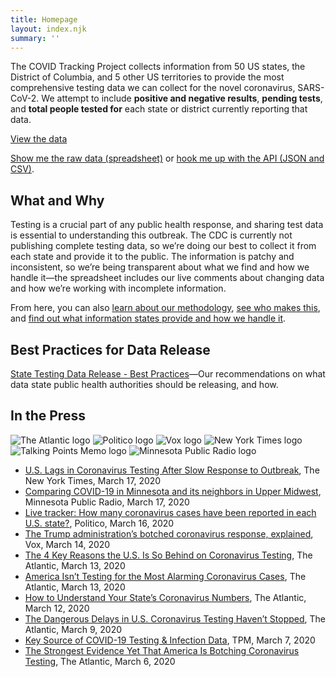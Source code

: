 ```yaml
---
title: Homepage
layout: index.njk
summary: ''
---
```

The COVID Tracking Project collects information from 50 US states, the District of Columbia, and 5 other US territories to provide the most comprehensive testing data we can collect for the novel coronavirus, SARS-CoV-2. We attempt to include **positive and negative results**, **pending tests**, and **total people tested for** each state or district currently reporting that data.

<a class="btn" href="/data">View the data</a>

[Show me the raw data (spreadsheet)](https://docs.google.com/spreadsheets/u/2/d/e/2PACX-1vRwAqp96T9sYYq2-i7Tj0pvTf6XVHjDSMIKBdZHXiCGGdNC0ypEU9NbngS8mxea55JuCFuua1MUeOj5/pubhtml) or [hook me up with the API (JSON and CSV)](/api/).

## What and Why

Testing is a crucial part of any public health response, and sharing test data is essential to understanding this outbreak. The CDC is currently not publishing complete testing data, so we’re doing our best to collect it from each state and provide it to the public. The information is patchy and inconsistent, so we’re being transparent about what we find and how we handle it—the spreadsheet includes our live comments about changing data and how we’re working with incomplete information.

From here, you can also [learn about our methodology](/about-tracker/), [see who makes this](/about-team/), and [find out what information states provide and how we handle it](/notes/).

## Best Practices for Data Release

[State Testing Data Release - Best Practices](https://docs.google.com/document/d/1OyN6_1UeDePwPwKi6UKZB8GwNC7-kSf1-BO2af8kqVA/edit)—Our recommendations on what data state public health authorities should be releasing, and how.

## In the Press

<div class="press-logos-container">

![The Atlantic logo](/_assets/img/press-logos/the-atlantic.png)
![Politico logo](/_assets/img/press-logos/politico.jpg)
![Vox logo](/_assets/img/press-logos/vox.png)
![New York Times logo](/_assets/img/press-logos/nyt.png)
![Talking Points Memo logo](/_assets/img/press-logos/tpm.png)
![Minnesota Public Radio logo](/_assets/img/press-logos/mpr.jpg)

</div>

* [U.S. Lags in Coronavirus Testing After Slow Response to Outbreak](https://www.nytimes.com/interactive/2020/03/17/us/coronavirus-testing-data.html), The New York Times, March 17, 2020
* [Comparing COVID-19 in Minnesota and its neighbors in Upper Midwest](https://www.mprnews.org/story/2020/03/17/comparing-covid19-in-minnesota-and-its-neighbors-in-upper-midwest), Minnesota Public Radio, March 17, 2020
* [Live tracker: How many coronavirus cases have been reported in each U.S. state?](https://www.politico.com/interactives/2020/coronavirus-testing-by-state-chart-of-new-cases/), Politico, March 16, 2020
* [The Trump administration’s botched coronavirus response, explained](https://www.vox.com/policy-and-politics/2020/3/14/21177509/coronavirus-trump-covid-19-pandemic-response), Vox, March 14, 2020
* [The 4 Key Reasons the U.S. Is So Behind on Coronavirus Testing](https://www.theatlantic.com/health/archive/2020/03/why-coronavirus-testing-us-so-delayed/607954/), The Atlantic, March 13, 2020
* [America Isn’t Testing for the Most Alarming Coronavirus Cases](https://www.theatlantic.com/science/archive/2020/03/who-gets-tested-coronavirus/607999/), The Atlantic, March 13, 2020
* [How to Understand Your State’s Coronavirus Numbers](https://www.theatlantic.com/technology/archive/2020/03/how-understand-your-states-coronavirus-numbers/607921/), The Atlantic, March 12, 2020
* [The Dangerous Delays in U.S. Coronavirus Testing Haven’t Stopped](https://www.theatlantic.com/health/archive/2020/03/coronavirus-testing-numbers/607714/), The Atlantic, March 9, 2020
* [Key Source of COVID-19 Testing & Infection Data](https://talkingpointsmemo.com/edblog/key-source-of-covid-19-testing-infection-data), TPM, March 7, 2020
* [The Strongest Evidence Yet That America Is Botching Coronavirus Testing](https://www.theatlantic.com/health/archive/2020/03/how-many-americans-have-been-tested-coronavirus/607597/), The Atlantic, March 6, 2020


